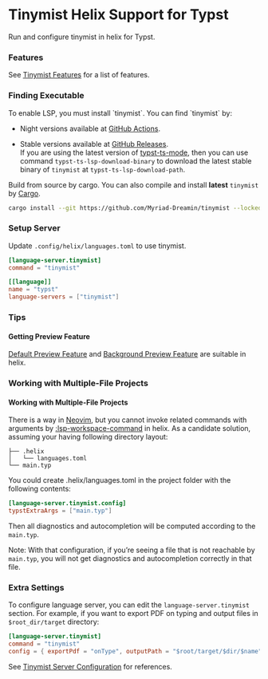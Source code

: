 <!-- This file is generated by scripts/link-docs.mjs from docs/tinymist/frontend/helix.typ. Do not edit manually. -->
# Tinymist Helix Support for Typst

Run and configure tinymist in helix for Typst.

### Features

<div></div>

See [Tinymist Features](https://github.com/Myriad-Dreamin/tinymist#features) for a list of features.

### Finding Executable

<div></div>To enable LSP, you must install `tinymist`. You can find `tinymist` by:

- Night versions available at [GitHub Actions](https://github.com/Myriad-Dreamin/tinymist/actions).

- Stable versions available at [GitHub Releases](https://github.com/Myriad-Dreamin/tinymist/releases).<br />If you are using the latest version of [typst-ts-mode](https://codeberg.org/meow_king/typst-ts-mode), then you can use command `typst-ts-lsp-download-binary` to download the latest stable binary of `tinymist` at `typst-ts-lsp-download-path`.

Build from source by cargo. You can also compile and install **latest** `tinymist` by [Cargo](https://www.rust-lang.org/tools/install).

```bash
cargo install --git https://github.com/Myriad-Dreamin/tinymist --locked tinymist
```


### Setup Server

<div></div>

Update `.config/helix/languages.toml` to use tinymist.

```toml
[language-server.tinymist]
command = "tinymist"

[[language]]
name = "typst"
language-servers = ["tinymist"]
```

### Tips

<div></div>

#### Getting Preview Feature

<div></div>

[Default Preview Feature](https://myriad-dreamin.github.io/tinymist/feature/preview.html) and [Background Preview Feature](https://myriad-dreamin.github.io/tinymist/feature/preview.html) are suitable in helix.

### Working with Multiple-File Projects

#### Working with Multiple-File Projects

<div></div>

There is a way in [Neovim](https://github.com/Myriad-Dreamin/tinymist/tree/main/editors/neovim/README.md#multiple-file-project-support), but you cannot invoke related commands with arguments by [:lsp-workspace-command](https://docs.helix-editor.com/commands.html) in helix. As a candidate solution, assuming your having following directory layout:

```plain
├── .helix
│   └── languages.toml
└── main.typ
```

You could create .helix/languages.toml in the project folder with the following contents:

```toml
[language-server.tinymist.config]
typstExtraArgs = ["main.typ"]
```

Then all diagnostics and autocompletion will be computed according to the `main.typ`.

Note: With that configuration, if you’re seeing a file that is not reachable by `main.typ`, you will not get diagnostics and autocompletion correctly in that file.

### Extra Settings

<div></div>

To configure language server, you can edit the `language-server.tinymist` section. For example, if you want to export PDF on typing and output files in `$root_dir/target` directory:

```toml
[language-server.tinymist]
command = "tinymist"
config = { exportPdf = "onType", outputPath = "$root/target/$dir/$name" }
```

See [Tinymist Server Configuration](https://github.com/Myriad-Dreamin/tinymist/tree/main/editors/neovim/Configuration.md) for references.
